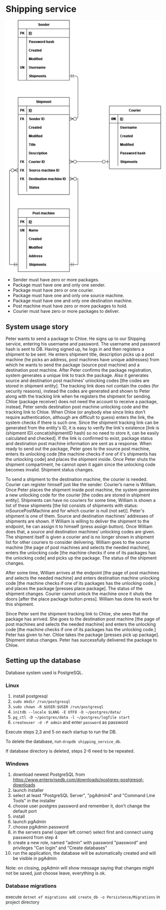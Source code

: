 # Shipping service

<img src="docs/databaseDiagram.drawio.png">

- Sender must have zero or more packages.
- Package must have one and only one sender.
- Package must have zero or one courier.
- Package must have one and only one source machine.
- Package must have one and only one destination machine.
- Post machine must have zero or more packages to hold.
- Courier must have zero or more packages to deliver.

## System usage story

Peter wants to send a package to Chloe. He signs up to our Shipping service, entering his
username and password. The username and password hash is sent to DB. Having signed up, he
logs in and then registers a shipment to be sent. He enters shipment title, description
picks up a post machine (he picks an address, post machines have unique addresses) from
which he wants to send the package (source post machine) and a destination post machine.
After Peter confirms the package registration, system generates a unique link to track the
package. Also it generates source and destination post machines’ unlocking codes [the codes
are stored in shipment entity]. The tracking link does not contain the codes (for security
reasons), instead the codes are generated and shown to Peter along with the tracking link
when he registers the shipment for sending. Chloe (package receiver) does not need the
account to receive a package, instead, Peter sends destination post machine unlocking code
and the tracking link to Chloe. When Chloe (or anybody else since links don’t require
authentication, although are difficult to guess) enters the link, the system checks if
there is such one. Since the shipment tracking link can be generated from the entity's ID,
it is easy to verify the link's existence [link is (shipment ID).concat(shipmentID hash) so
no need to store it, can be easily calculated and checked]. If the link is confirmed to
exist, package status and destination post machine information are sent as a response.
When ready to send out the package, Peter goes to the source post machine, enters its
unlocking code [the machine checks if one of it's shipments has the unlocking code] and
places the shipment inside. Once Peter shuts the shipment compartment, he cannot open it
again since the unlocking code becomes invalid. Shipment status changes.

To send a shipment to the destination machine, the courier is needed. Courier can register
himself just like the sender. Courier’s name is William. Once Peter places the shipment
inside post machine, the system generates a new unlocking code for the courier [the codes
are stored in shipment entity]. Shipments can have no couriers for some time, William is
shown a list of these shipments [the list consists of shipments with status:
inSourcePostMachine and for which courier is null (not set)]. Peter's shipment is one of
them. Source and destination machines’ addresses of shipments are shown. If William is
willing to deliver the shipment to the endpoint, he can assign it to himself (press assign
button). Once William does that, a source and destination machines’ unlocking codes are
given. The shipment itself is given a courier and is no longer shown in shipment list for
other couriers to consider delivering. William goes to the source machine [the page of
post machines and selects the needed machine], enters the unlocking code [the machine
checks if one of its packages has the unlocking code] and picks up the package. The
status of the shipment changes.

After some time, William arrives at the endpoint [the page of post machines and selects
the needed machine] and enters destination machine unlocking code [the machine checks if
one of its packages has the unlocking code.] and places the package [presses place
package]. The status of the shipment changes. Courier cannot unlock the machine once it
shuts the doors [after the place package button press]. William has done his work for this
shipment.

Since Peter sent the shipment tracking link to Chloe, she sees that the package has arrived.
She goes to the destination post machine [the page of post machines and selects the needed
machine] and enters the unlocking code [the machine checks if one of its packages has the
unlocking code.] Peter has given to her. Chloe takes the package [presses pick up package].
Shipment status changes. Peter has successfully delivered the package to Chloe.

## Setting up the database

Database system used is PostgreSQL.

### Linux

1. install postgresql
2. `sudo mkdir /run/postgresql`
3. `sudo chown -R $USER:$USER /run/postgresql`
4. `initdb --locale $LANG -E UTF8 -D ~/postgres/data/`
5. `pg_ctl -D ~/postgres/data -l ~/postgres/logfile start`
6. `createuser -d -P admin` and enter `password` as password

Execute steps 2,3 and 5 on each startup to run the DB.

To delete the database, run `dropdb shipping_service_db`.

If database directory is deleted, steps 2-6 need to be repeated.

### Windows

1. download newest PostgreSQL from https://www.enterprisedb.com/downloads/postgres-postgresql-downloads
2. launch installer
3. select at least "PostgreSQL Server", "pgAdmin4" and "Command Line Tools" in the installer
4. choose user postgres password and remember it, don't change the default port
5. install
5. launch pgAdmin
6. choose pgAdmin password
7. in the servers panel (upper left corner) select first and connect using password from step 4
8. create a new role, named "admin" with password "password" and privileges "Can login" and "Create databases"
9. run the application, the database will be automatically created and will be visible in pgAdmin

Note: on closing, pgAdmin will show message saying that changes might not be saved, just choose leave, everything is ok.

### Database migrations

execute
`dotnet ef migrations add create_db -o Persistence/Migrations`
in project directory
